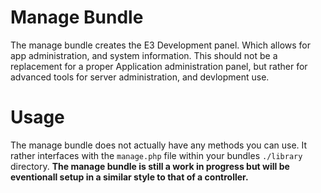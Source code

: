 Manage Bundle
=============
The manage bundle creates the E3 Development panel. Which allows for app administration, and system information. This should not be a replacement for a proper Application administration panel, but rather for advanced tools for server administration, and devlopment use.

Usage
=====
The manage bundle does not actually have any methods you can use. It rather interfaces with the `manage.php` file within your bundles `./library` directory. **The manage bundle is still a work in progress but will be eventionall setup in a similar style to that of a controller.**
